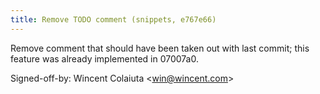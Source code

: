```yaml
---
title: Remove TODO comment (snippets, e767e66)
---
```


Remove comment that should have been taken out with last commit; this feature was already implemented in 07007a0.

Signed-off-by: Wincent Colaiuta &lt;win@wincent.com&gt;
